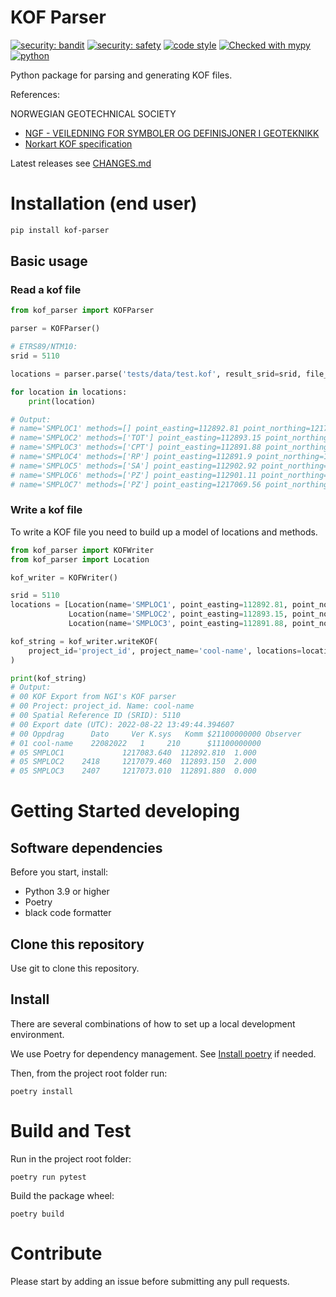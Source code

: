 # KOF Parser

[![security: bandit](https://img.shields.io/badge/security-bandit-yellow.svg)](https://github.com/PyCQA/bandit)
[![security: safety](https://img.shields.io/badge/security-safety-yellow.svg)](https://github.com/pyupio/safety)
[![code style](https://img.shields.io/badge/code%20style-black-000000.svg)](https://github.com/ambv/black)
[![Checked with mypy](http://www.mypy-lang.org/static/mypy_badge.svg)](http://mypy-lang.org/)
[![python](https://img.shields.io/badge/Python-3.9-3776AB.svg?style=flat&logo=python&logoColor=white)](https://www.python.org)


Python package for parsing and generating KOF files.

References:

NORWEGIAN GEOTECHNICAL SOCIETY
- [NGF - VEILEDNING FOR
SYMBOLER OG DEFINISJONER I GEOTEKNIKK](http://ngf.no/wp-content/uploads/2015/03/2_NGF-ny-melding-2-endelig-utgave-2011-12-04-med-topp-og-bunntekst-Alt-3.pdf)
- [Norkart KOF specification](http://www.anleggsdata.no/wp-content/uploads/2018/04/KOF-BESKRIVELSE-Oppdatert2005.pdf)

Latest releases see [CHANGES.md](https://github.com/norwegian-geotechnical-institute/kof-parser/blob/main/CHANGES.md)

# Installation (end user) 

```bash
pip install kof-parser
```

## Basic usage

### Read a kof file

```python
from kof_parser import KOFParser

parser = KOFParser()

# ETRS89/NTM10:
srid = 5110

locations = parser.parse('tests/data/test.kof', result_srid=srid, file_srid=srid)

for location in locations:
    print(location)

# Output:
# name='SMPLOC1' methods=[] point_easting=112892.81 point_northing=1217083.64 point_z=1.0 srid=5110
# name='SMPLOC2' methods=['TOT'] point_easting=112893.15 point_northing=1217079.46 point_z=2.0 srid=5110
# name='SMPLOC3' methods=['CPT'] point_easting=112891.88 point_northing=1217073.01 point_z=0.0 srid=5110
# name='SMPLOC4' methods=['RP'] point_easting=112891.9 point_northing=1217067.54 point_z=0.0 srid=5110
# name='SMPLOC5' methods=['SA'] point_easting=112902.92 point_northing=1217074.73 point_z=0.0 srid=5110
# name='SMPLOC6' methods=['PZ'] point_easting=112901.11 point_northing=1217069.56 point_z=0.0 srid=5110
# name='SMPLOC7' methods=['PZ'] point_easting=1217069.56 point_northing=112901.11 point_z=0.0 srid=5110

```

### Write a kof file

To write a KOF file you need to build up a model of locations and methods.

```python
from kof_parser import KOFWriter
from kof_parser import Location

kof_writer = KOFWriter()

srid = 5110
locations = [Location(name='SMPLOC1', point_easting=112892.81, point_northing=1217083.64, point_z=1.0),
             Location(name='SMPLOC2', point_easting=112893.15, point_northing=1217079.46, point_z=2.0, methods=['TOT']),
             Location(name='SMPLOC3', point_easting=112891.88, point_northing=1217073.01, point_z=0.0, methods=['CPT'])]

kof_string = kof_writer.writeKOF(
    project_id='project_id', project_name='cool-name', locations=locations, srid=srid
)

print(kof_string)
# Output:
# 00 KOF Export from NGI's KOF parser
# 00 Project: project_id. Name: cool-name
# 00 Spatial Reference ID (SRID): 5110
# 00 Export date (UTC): 2022-08-22 13:49:44.394607
# 00 Oppdrag      Dato     Ver K.sys   Komm $21100000000 Observer    
# 01 cool-name    22082022   1     210      $11100000000             
# 05 SMPLOC1             1217083.640  112892.810  1.000                
# 05 SMPLOC2    2418     1217079.460  112893.150  2.000                
# 05 SMPLOC3    2407     1217073.010  112891.880  0.000                
```

# Getting Started developing

## Software dependencies

Before you start, install:

   - Python 3.9 or higher
   - Poetry
   - black code formatter
   
## Clone this repository

Use git to clone this repository.

## Install

There are several combinations of how to set up a local development environment.

We use Poetry for dependency management. See [Install poetry](https://python-poetry.org/docs/) if needed.

Then, from the project root folder run:

    poetry install


# Build and Test

Run in the project root folder: 

    poetry run pytest 

Build the package wheel: 

    poetry build

# Contribute

Please start by adding an issue before submitting any pull requests.